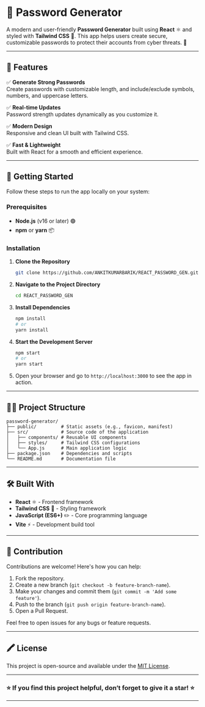 # 🔐 Password Generator

A modern and user-friendly **Password Generator** built using **React** ⚛️ and styled with **Tailwind CSS** 🎨. This app helps users create secure, customizable passwords to protect their accounts from cyber threats. 🚀

---

## 🌟 Features

✅ **Generate Strong Passwords**  
Create passwords with customizable length, and include/exclude symbols, numbers, and uppercase letters.

✅ **Real-time Updates**  
Password strength updates dynamically as you customize it.

✅ **Modern Design**  
Responsive and clean UI built with Tailwind CSS.

✅ **Fast & Lightweight**  
Built with React for a smooth and efficient experience.

---

## 🚀 Getting Started

Follow these steps to run the app locally on your system:

### Prerequisites
- **Node.js** (v16 or later) 🟢  
- **npm** or **yarn** 📦  

### Installation

1. **Clone the Repository**  
   ```bash  
   git clone https://github.com/ANKITKUMARBARIK/REACT_PASSWORD_GEN.git  
   ```

2. **Navigate to the Project Directory**  
   ```bash  
   cd REACT_PASSWORD_GEN 
   ```

3. **Install Dependencies**  
   ```bash  
   npm install  
   # or  
   yarn install  
   ```

4. **Start the Development Server**  
   ```bash  
   npm start  
   # or  
   yarn start  
   ```

5. Open your browser and go to `http://localhost:3000` to see the app in action.

---

## 💂️‍♂️ Project Structure

```
password-generator/  
├── public/         # Static assets (e.g., favicon, manifest)  
├── src/            # Source code of the application  
│   ├── components/ # Reusable UI components  
│   ├── styles/     # Tailwind CSS configurations  
│   └── App.js      # Main application logic  
├── package.json    # Dependencies and scripts  
└── README.md       # Documentation file  
```

---

## 🛠️ Built With

- **React** ⚛️ - Frontend framework  
- **Tailwind CSS** 🎨 - Styling framework  
- **JavaScript (ES6+)** ✏️ - Core programming language  
- **Vite** ⚡ - Development build tool  

---

## 🤝 Contribution

Contributions are welcome! Here's how you can help:  
1. Fork the repository.  
2. Create a new branch (`git checkout -b feature-branch-name`).  
3. Make your changes and commit them (`git commit -m 'Add some feature'`).  
4. Push to the branch (`git push origin feature-branch-name`).  
5. Open a Pull Request.  

Feel free to open issues for any bugs or feature requests.  

---

## 🖍️ License

This project is open-source and available under the [MIT License](LICENSE).  

---

### ⭐ If you find this project helpful, don’t forget to give it a star! ⭐

---